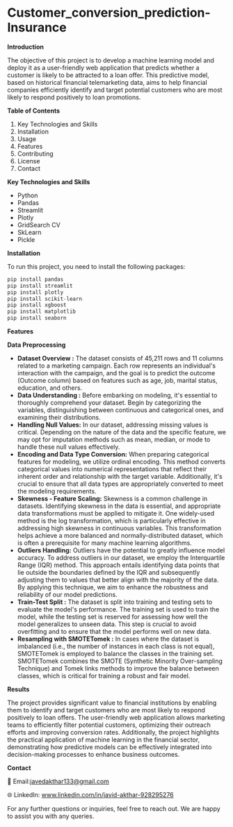 # Customer_conversion_prediction-Insurance

**Introduction**

The objective of this project is to develop a machine learning model and deploy it as a user-friendly web application that predicts whether a customer is likely to be attracted to a loan offer. This predictive model, based on historical financial telemarketing data, aims to help financial companies efficiently identify and target potential customers who are most likely to respond positively to loan promotions.


**Table of Contents**

1. Key Technologies and Skills
2. Installation
3. Usage
4. Features
5. Contributing
6. License
7. Contact

**Key Technologies and Skills**
- Python
- Pandas
- Streamlit
- Plotly
- GridSearch CV
- SkLearn
- Pickle

**Installation**

To run this project, you need to install the following packages:

```python
pip install pandas
pip install streamlit
pip install plotly
pip install scikit-learn
pip install xgboost
pip install matplotlib
pip install seaborn
```

**Features**

**Data Preprocessing**
- **Dataset Overview :** The dataset consists of 45,211 rows and 11 columns related to a marketing campaign. Each row represents an individual's interaction with the campaign, and the goal is to predict the outcome (Outcome column) based on features such as age, job, marital status, education, and others.
- **Data Understanding :** Before embarking on modeling, it's essential to thoroughly comprehend your dataset. Begin by categorizing the variables, distinguishing between continuous and categorical ones, and examining their distributions.
- **Handling Null Values:** In our dataset, addressing missing values is critical. Depending on the nature of the data and the specific feature, we may opt for imputation methods such as mean, median, or mode to handle these null values effectively.
- **Encoding and Data Type Conversion:** When preparing categorical features for modeling, we utilize ordinal encoding. This method converts categorical values into numerical representations that reflect their inherent order and relationship with the target variable. Additionally, it's crucial to ensure that all data types are appropriately converted to meet the modeling requirements.
- **Skewness - Feature Scaling:** Skewness is a common challenge in datasets. Identifying skewness in the data is essential, and appropriate data transformations must be applied to mitigate it. One widely-used method is the log transformation, which is particularly effective in addressing high skewness in continuous variables. This transformation helps achieve a more balanced and normally-distributed dataset, which is often a prerequisite for many machine learning algorithms.
- **Outliers Handling:** Outliers have the potential to greatly influence model accuracy. To address outliers in our dataset, we employ the Interquartile Range (IQR) method. This approach entails identifying data points that lie outside the boundaries defined by the IQR and subsequently adjusting them to values that better align with the majority of the data. By applying this technique, we aim to enhance the robustness and reliability of our model predictions.
- **Train-Test Split :** The dataset is split into training and testing sets to evaluate the model's performance. The training set is used to train the model, while the testing set is reserved for assessing how well the model generalizes to unseen data. This step is crucial to avoid overfitting and to ensure that the model performs well on new data.
- **Resampling with SMOTETomek :** In cases where the dataset is imbalanced (i.e., the number of instances in each class is not equal), SMOTETomek is employed to balance the classes in the training set. SMOTETomek combines the SMOTE (Synthetic Minority Over-sampling Technique) and Tomek links methods to improve the balance between classes, which is critical for training a robust and fair model.

**Results**

The project provides significant value to financial institutions by enabling them to identify and target customers who are most likely to respond positively to loan offers. The user-friendly web application allows marketing teams to efficiently filter potential customers, optimizing their outreach efforts and improving conversion rates. Additionally, the project highlights the practical application of machine learning in the financial sector, demonstrating how predictive models can be effectively integrated into decision-making processes to enhance business outcomes.


**Contact**

📧 Email:javedakthar133@gmail.com

🌐 LinkedIn: www.linkedin.com/in/javid-akthar-928295276

For any further questions or inquiries, feel free to reach out. We are happy to assist you with any queries.
